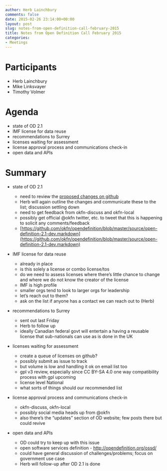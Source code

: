 ```yaml
---
author: Herb Lainchbury
comments: false
date: 2015-02-26 23:14:00+00:00
layout: post
slug: notes-from-open-definition-call-february-2015
title: Notes from Open Definition Call February 2015
categories:
- Meetings
---
```


# Participants

 * Herb Lainchbury
 * Mike Linksvayer
 * Timothy Volmer


# Agenda

 * state of OD 2.1
 * IMF license for data reuse
 * recommendations to Surrey
 * licenses waiting for assessment
 * license approval process and communications check-in
 * open data and APIs


# Summary

 * state of OD 2.1
   - need to review the [proposed changes on github](https://github.com/okfn/opendefinition/compare/6593b9607805079850323f16394bc7d4e2f974bd...21f396c9a125873e9b70333e2e415e7859f9517b)
   - Herb will again outline the changes and communicate these to the list; discussion settling down
   - need to get feedback from okfn-discuss and okfn-local
   - possibly get official @okfn twitter, etc. to tweet that this is happening to solicit any comments/feedback
   - [https://github.com/okfn/opendefinition/blob/master/source/open-definition-2.1-dev.markdown](https://github.com/okfn/opendefinition/blob/master/source/open-definition-2.1-dev.markdown)

 * IMF license for data reuse
   - already in place
   - is this solely a license or combo license/tos
   - do we need to assess licenses where there’s little chance to change and where we do not know the creator of the license
   - IMF is high profile
   - smaller orgs tend to look to larger orgs for leadership
   - let’s reach out to them?
   - ask on the list if anyone has a contact we can reach out to (Herb)

 * recommendations to Surrey
   - sent out last Friday
   - Herb to follow up
   - ideally Canadian federal govt will entertain a having a reusable license that sub-nationals can use as is done in the UK

 * licenses waiting for assessment
   - create a queue of licenses on github? 
   - possibly submit as issue to track
   - but volume is low and handling it ok on email list too
   - gpl v3 review, especially since CC BY-SA 4.0 one way compatibility process with gpl upcoming
   - license level National
   - what sorts of things should our recommended list

 * license approval process and communications check-in
   - okfn-discuss, okfn-local
   - possibly social media heads up from @okfn
   - also there’s the “updates” section of OD website; few posts there but could revive

 * open data and APIs
   - OD could try to keep up with this issue
   - open software services definition - http://opendefinition.org/ossd/ 
   - could have general discussion of challenges/problems; focus on government use case
   - Herb will follow-up after OD 2.1 is done


